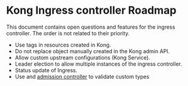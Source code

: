 # Kong Ingress controller Roadmap

This document contains open questions and features for the ingress controller.
The order is not related to their priority.

- Use tags in resources created in Kong.
- Do not replace object manually created in the Kong admin API.
- Allow custom upstream configurations (Kong Service).
- Leader election to allow multiple instances of the ingress controller.
- Status update of Ingress.
- Use and [admission controller][0] to validate custom types

[0]: https://kubernetes.io/docs/admin/extensible-admission-controllers/
